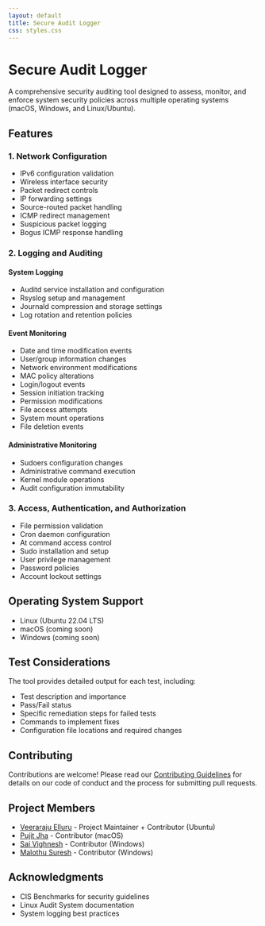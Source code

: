 ```yaml
---
layout: default
title: Secure Audit Logger
css: styles.css
---
```


# Secure Audit Logger

A comprehensive security auditing tool designed to assess, monitor, and enforce system security policies across multiple operating systems (macOS, Windows, and Linux/Ubuntu).

## Features

### 1. Network Configuration

- IPv6 configuration validation
- Wireless interface security
- Packet redirect controls
- IP forwarding settings
- Source-routed packet handling
- ICMP redirect management
- Suspicious packet logging
- Bogus ICMP response handling

### 2. Logging and Auditing

#### System Logging

- Auditd service installation and configuration
- Rsyslog setup and management
- Journald compression and storage settings
- Log rotation and retention policies

#### Event Monitoring

- Date and time modification events
- User/group information changes
- Network environment modifications
- MAC policy alterations
- Login/logout events
- Session initiation tracking
- Permission modifications
- File access attempts
- System mount operations
- File deletion events

#### Administrative Monitoring

- Sudoers configuration changes
- Administrative command execution
- Kernel module operations
- Audit configuration immutability

### 3. Access, Authentication, and Authorization

- File permission validation
- Cron daemon configuration
- At command access control
- Sudo installation and setup
- User privilege management
- Password policies
- Account lockout settings

## Operating System Support

- Linux (Ubuntu 22.04 LTS)
- macOS (coming soon)
- Windows (coming soon)

## Test Considerations

The tool provides detailed output for each test, including:

- Test description and importance
- Pass/Fail status
- Specific remediation steps for failed tests
- Commands to implement fixes
- Configuration file locations and required changes

## Contributing

Contributions are welcome! Please read our [Contributing Guidelines](CONTRIBUTING.md) for details on our code of conduct and the process for submitting pull requests.

## Project Members

- [Veeraraju Elluru](https://github.com/Veeraraju-E) - Project Maintainer + Contributor (Ubuntu)
- [Pujit Jha](https://github.com/pujit-jha) - Contributor (macOS)
- [Sai Vighnesh](https://github.com/viggu3sd) - Contributor (Windows)
- [Malothu Suresh](https://github.com/malothusuresh) - Contributor (Windows)

## Acknowledgments

- CIS Benchmarks for security guidelines
- Linux Audit System documentation
- System logging best practices
